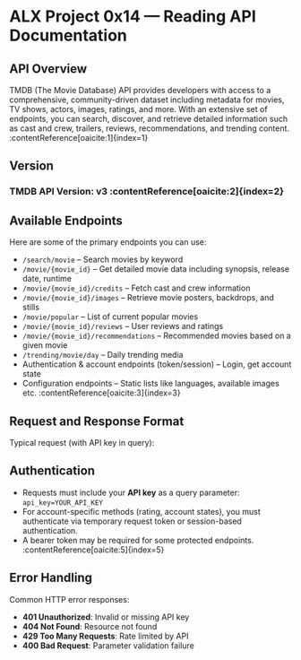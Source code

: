 # ALX Project 0x14 — Reading API Documentation

## API Overview
TMDB (The Movie Database) API provides developers with access to a comprehensive, community-driven dataset including metadata for movies, TV shows, actors, images, ratings, and more. With an extensive set of endpoints, you can search, discover, and retrieve detailed information such as cast and crew, trailers, reviews, recommendations, and trending content. :contentReference[oaicite:1]{index=1}

## Version
### TMDB API Version: **v3** :contentReference[oaicite:2]{index=2}

## Available Endpoints
Here are some of the primary endpoints you can use:

- `/search/movie` – Search movies by keyword  
- `/movie/{movie_id}` – Get detailed movie data including synopsis, release date, runtime  
- `/movie/{movie_id}/credits` – Fetch cast and crew information  
- `/movie/{movie_id}/images` – Retrieve movie posters, backdrops, and stills  
- `/movie/popular` – List of current popular movies  
- `/movie/{movie_id}/reviews` – User reviews and ratings  
- `/movie/{movie_id}/recommendations` – Recommended movies based on a given movie  
- `/trending/movie/day` – Daily trending media  
- Authentication & account endpoints (token/session) – Login, get account state  
- Configuration endpoints – Static lists like languages, available images etc. :contentReference[oaicite:3]{index=3}

## Request and Response Format
Typical request (with API key in query):


## Authentication
- Requests must include your **API key** as a query parameter: `api_key=YOUR_API_KEY`
- For account-specific methods (rating, account states), you must authenticate via temporary request token or session-based authentication.
- A bearer token may be required for some protected endpoints. :contentReference[oaicite:5]{index=5}

## Error Handling
Common HTTP error responses:
- **401 Unauthorized**: Invalid or missing API key
- **404 Not Found**: Resource not found
- **429 Too Many Requests**: Rate limited by API
- **400 Bad Request**: Parameter validation failure

